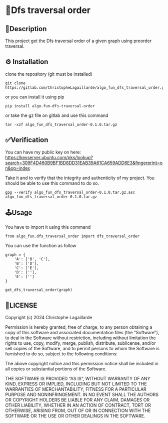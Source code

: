 # 🚀Dfs traversal order

## 📄Description

This project get the Dfs traversal order of a given graph using preorder traversal.

## ⚙️ Installation

clone the repository (git must be installed)
```
git clone https://gitlab.com/ChristopheLagaillarde/algo_fun_dfs_traversal_order.git 
```
or you can install it using pip

```
pip install algo-fun-dfs-traversal-order
```

or take the gz file on gitlab and use this command

```
tar -xzf algo_fun_dfs_traversal_order-0.1.0.tar.gz
```

## ✅Verification

You can have my public key on here: 
https://keyserver.ubuntu.com/pks/lookup?search=309F4D460B9BF1BD8DD31EAB39A61CA659ADD6E3&fingerprint=on&op=index

Take it and to verify that the integrity and authenticity of my project. You should be able to use this command to do so. 

```
gpg --verify algo_fun_dfs_traversal_order-0.1.0.tar.gz.asc algo_fun_dfs_traversal_order-0.1.0.tar.gz
```

## 🕹️Usage

You have to import it using this command

```
from algo_fun.dfs_traversal_order import dfs_traversal_order
```

You can use the function as follow

```
graph = {
	'A': ['B', 'C'],
	'B': ['D'],
	'C': ['E'],
	'D': [''],
	'E': ['']
}

get_dfs_traversal_order(graph)
```

## 📝LICENSE
Copyright (c) 2024 Christophe Lagaillarde 

Permission is hereby granted, free of charge, to any person obtaining a copy of this software and associated documentation files (the “Software”), to deal in the Software without restriction, including without limitation the rights to use, copy, modify, merge, publish, distribute, sublicense, and/or sell copies of the Software, and to permit persons to whom the Software is furnished to do so, subject to the following conditions:

The above copyright notice and this permission notice shall be included in all copies or substantial portions of the Software.

THE SOFTWARE IS PROVIDED “AS IS”, WITHOUT WARRANTY OF ANY KIND, EXPRESS OR IMPLIED, INCLUDING BUT NOT LIMITED TO THE WARRANTIES OF MERCHANTABILITY, FITNESS FOR A PARTICULAR PURPOSE AND NONINFRINGEMENT. IN NO EVENT SHALL THE AUTHORS OR COPYRIGHT HOLDERS BE LIABLE FOR ANY CLAIM, DAMAGES OR OTHER LIABILITY, WHETHER IN AN ACTION OF CONTRACT, TORT OR OTHERWISE, ARISING FROM, OUT OF OR IN CONNECTION WITH THE SOFTWARE OR THE USE OR OTHER DEALINGS IN THE SOFTWARE.
